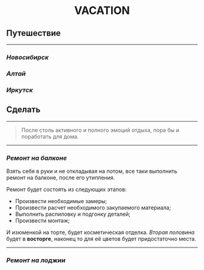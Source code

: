 # <p align="center">VACATION

## **Путешествие**
___
### *Новосибирск*

### *Алтай*

### *Иркутск*

## **Сделать**
---
> После столь активного и полного эмоций отдыха, пора бы и поработать для дома.
___
### _Ремонт на балконе_

Взять себя в руки и не откладывая на потом, все таки выполнить ремонт на балконе, после его утипления.

Ремонт будет состоять из следующих этапов:
* Произвести необходимые замеры;
* Произвести расчет необходимого закупаемого материала;
* Выполнить распиловку и подгонку деталей;
* Произвести монтаж;

И изюменкой на торте, будет косметическая отделка. *Вторая половина* будет в **восторге**, наконец то для её цветов будет придостаточно места.

- - -
### _Ремонт на лоджии_
